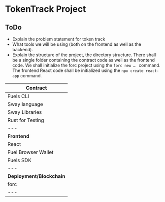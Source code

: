# TokenTrack Project

## ToDo

- Explain the problem statement for token track
- What tools we will be using (both on the frontend as well as the backend).
- Explain the structure of the project, the directory structure.
  There shall be a single folder containing the contract code as well as the frontend code. We shall initialize the forc project using the `forc new … ` command. The frontend React code shall be initialized using the `npx create react-app` command.

| **Contract** |
| --- |
| Fuels CLI |
| Sway language |
| Sway Libraries |
| Rust for Testing |
| --- |
| **Frontend** |
| React |
| Fuel Browser Wallet |
| Fuels SDK |
| --- |
| **Deployment/Blockchain** |
| forc |
| --- |
